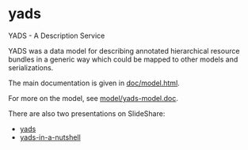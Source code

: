 # yads
YADS - A Description Service

YADS was a data model for describing annotated hierarchical resource bundles in a generic way which could be mapped to other models and serializations.

The main documentation is given in [doc/model.html](doc/model.html).

For more on the model, see [model/yads-model.doc](model/yads-model.doc).

There are also two presentations on SlideShare:

* [yads](https://www.slideshare.net/tonyh/yads)
* [yads-in-a-nutshell](https://www.slideshare.net/tonyh/yads-in-a-nutshell)
